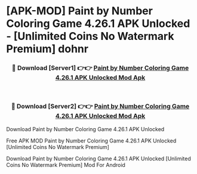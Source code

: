 # [APK-MOD] Paint by Number  Coloring Game 4.26.1 APK Unlocked - [Unlimited Coins No Watermark Premium] dohnr



<div align="center">
<h3>🔴 Download [Server1] 👉👉 <a href="https://momento.my/?title=Paint_by_Number__Coloring_Game_4.26.1_APK_Unlocked">Paint by Number  Coloring Game 4.26.1 APK Unlocked Mod Apk</a></h3><br>

<h3>🔴 Download [Server2] 👉👉 <a href="https://momento.my/?title=Paint_by_Number__Coloring_Game_4.26.1_APK_Unlocked">Paint by Number  Coloring Game 4.26.1 APK Unlocked Mod Apk</a></h3>
</div>



Download Paint by Number  Coloring Game 4.26.1 APK Unlocked 

Free APK MOD Paint by Number  Coloring Game 4.26.1 APK Unlocked [Unlimited Coins No Watermark Premium]

Download Paint by Number  Coloring Game 4.26.1 APK Unlocked [Unlimited Coins No Watermark Premium] Mod For Android
